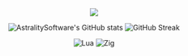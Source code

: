 <div align="center">
  <a href="https://visitcount.itsvg.in">
    <img src="https://visitcount.itsvg.in/api?id=AstralitySoftware&label=Profile%20Views&icon=5&pretty=true" />
  </a>
</div>

<p align="center">
  <img src="https://github-readme-stats.vercel.app/api?username=AstralitySoftware&show_icons=true&theme=radical" alt="AstralitySoftware's GitHub stats" />
  <img src="https://github-readme-streak-stats.herokuapp.com?user=AstralitySoftware&theme=transparent&border_radius=10&date_format=j%20M%5B%20Y%5D&mode=weekly&card_width=600&card_height=200&stroke=0068EB" alt="GitHub Streak" />
</p>

<p align="center">
  <img src="https://img.shields.io/badge/Lua-11111C?style=for-the-badge&logo=lua&logoColor=white" alt="Lua" />
  <img src="https://img.shields.io/badge/Zig-11111C?style=for-the-badge&logo=zig&logoColor=F7DF1E" alt="Zig" />
</p>

<div align="center">
</div>
